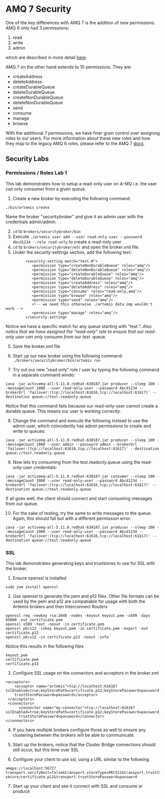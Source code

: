 # AMQ 7 Security

One of the key differences with AMQ 7 is the addition of new permissions.  AMQ 6 only had 3 permissions:

1. read
2. write
3. admin

which are described in more detail [here](http://activemq.apache.org/security.html).

AMQ 7 on the other hand extends to 10 permissions.  They are:

* createAddress
* deleteAddress
* createDurableQueue
* deleteDurableQueue
* createNonDurableQueue
* deleteNonDurableQueue
* send
* consume
* manage
* browse

With the additional 7 permissions, we have finer grain control over assigning roles to our users.  For more information about these new roles and how they map to the legacy AMQ 6 roles, please refer to the AMQ 7 [docs](https://access.redhat.com/documentation/en-us/red_hat_jboss_amq/7.0/html/using_amq_broker/security#ldap_authz).

## Security Labs

### Permissions / Roles Lab 1

This lab demonstrates how to setup a read-only user on A-MQ i.e. the user can only consumer from a given queue.

1. Create a new broker by executing the following command:

```
./bin/artemis create
```

Name the broker "securitybroker" and give it an admin user with the credentials admin/admin.

2. `cd` to `brokers/securitybroker/bin`
3. Execute `./artemis user add --user read-only-user --password Abcd1234 --role read-only` to create a read-only user
4. `cd` to `brokers/securitybroker/etc` and open the broker.xml file.
5. Under the security-settings section, add the following text:

```
         <security-setting match="test.#">
            <permission type="createNonDurableQueue" roles="amq"/>
            <permission type="deleteNonDurableQueue" roles="amq"/>
            <permission type="createDurableQueue" roles="amq"/>
            <permission type="deleteDurableQueue" roles="amq"/>
            <permission type="createAddress" roles="amq"/>
            <permission type="deleteAddress" roles="amq"/>
            <permission type="consume" roles="read-only,amq"/>
            <permission type="browse" roles="amq"/>
            <permission type="send" roles="amq"/>
            <!-- we need this otherwise ./artemis data imp wouldn't work -->
            <permission type="manage" roles="amq"/>
         </security-setting>
```
Notice we have a specific match for any queue starting with "test.*".  Also notice that we have assigned the "read-only" role to ensure that our read-only user can only consume from our test.* queue.

5.  Save the broker.xml file

6. Start up our new broker using the following command: `./brokers/securitybroker/bin/artemis run`

7. Try out our new "read only" role / user by typing the following command in a separate command windo:

```
java -jar activemq-all-5.11.0.redhat-630187.jar producer --sleep 100 --messageCount 1000 --user read-only-user --password Abcd1234 --brokerUrl 'failover:(tcp://localhost:61616,tcp://localhost:61617)' --destination queue://test.readonly.queue
```

Notice that this command fails because our read-only-user cannot create a durable queue.  This means our user is working correctly.

8.  Change the command and execute the following instead to use the admin user, which coincidently has admin permissions to create and write to queues:

```
java -jar activemq-all-5.11.0.redhat-630187.jar producer --sleep 100 --messageCount 1000 --user admin --password admin --brokerUrl 'failover:(tcp://localhost:61616,tcp://localhost:61617)' --destination queue://test.readonly.queue
```

9.  Now lets try consuming from the test.readonly.queue using the read-only-user credentials:

```
java -jar activemq-all-5.11.0.redhat-630187.jar consumer --sleep 100 --messageCount 1000 --user read-only-user --password Abcd1234 --brokerUrl 'failover:(tcp://localhost:61616,tcp://localhost:61617)' --destination queue://test.readonly.queue
```

If all goes well, the client should connect and start consuming messages from our queue.

10.  For the sake of testing, try the same to write messages to the queue.  Again, this should fail but with a different permission error:

```
java -jar activemq-all-5.11.0.redhat-630187.jar producer --sleep 100 --messageCount 1000 --user read-only-user --password Abcd1234 --brokerUrl 'failover:(tcp://localhost:61616,tcp://localhost:61617)' --destination queue://test.readonly.queue
```
### SSL

This lab demonstrates generating keys and truststores to use for SSL with the broker.

1. Ensure openssl is installed

```
sudo yum install openssl
```

2. Use openssl to generate the pem and p12 files.  Other file formats can be used by the pem and p12 are compatiable for usage with both the Artemis brokers and then Interconnect Routers

```
openssl req -newkey rsa:2048 -nodes -keyout keyout.pem -x509 -days 65000 -out certificate.pem
openssl x509 -text -noout -in certificate.pem
openssl pkcs12 -inkey keyout.pem -in certificate.pem -export -out certificate.p12
openssl pkcs12 -in certificate.p12 -noout -info
```
Notice this results in the following files
```
keyout.pem
certificate.pem
certificate.p12
```

3. Configure SSL usage on the connectors and acceptors in the broker.xml

```
<acceptors>
    <acceptor name="artemis">tcp://localhost:61616?sslEnabled=true;keyStorePath=certificate.p12;keyStorePassword=password;enabledProtocols=TLSv1,TLSv1.1,TLSv1.2;trustStorePath=certificate.p12;
    trustStorePassword=password</acceptor>
 </acceptors>
 <connectors>
      <connector name="my-connector">tcp://localhost:61616?sslEnabled=true;keyStorePath=certificate.p12;keyStorePassword=password;enabledProtocols=TLSv1,TLSv1.1,TLSv1.2;trustStorePath=certificate.p12;
      trustStorePassword=password</connector>
</connectors>
```

4. If you have multiple brokers configure those as well to ensure any clustering between the brokers will be able to communicate.

5. Start up the brokers, notice that the Cluster Bridge connections should still occur, but this time over SSL

6. Configure your client to use ssl, using a URL similar to the following

```
amqps://localhost:5672?transport.verifyHost=false&transport.storeType=PKCS12&transport.trustStoreLocation=/home/example/broker-secure/certificate.p12&transport.trustStorePassword=password
```

7. Start up your client and see it connect with SSL and consume or produce
